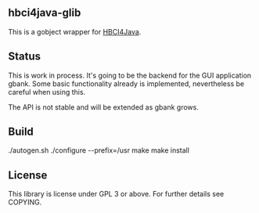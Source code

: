 ## hbci4java-glib

This is a gobject wrapper for [HBCI4Java](https://github.com/willuhn/hbci4java/).

## Status

This is work in process. It's going to be the backend for the GUI application
gbank. Some basic functionality already is implemented, nevertheless be careful
when using this.

The API is not stable and will be extended as gbank grows.

## Build

./autogen.sh
./configure --prefix=/usr
make
make install

## License

This library is license under GPL 3 or above. For further details see COPYING.
